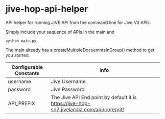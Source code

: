 # jive-hop-api-helper

API helper for running JIVE API from the command line for Jive V3 APIs.

Simply include your sequence of APIs in the main and 

    python main.py

The main already has a createMultipleDocuemntsInGroup() method to get you started.

| Configurable Constants | Info |
|--|--|
| username | Jive Username  |
| password | Jive Password  |
| API_PREFIX | The Jive API End point by default it is https://jive-hop-se7.jivelandia.com/api/core/v3/  |
